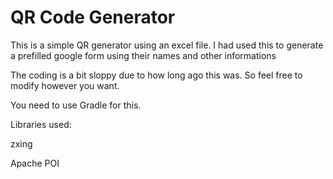 # QR Code Generator

This is a simple QR generator using an excel file. I had used this to generate a prefilled google form using their names and other informations

The coding is a bit sloppy due to how long ago this was. So feel free to modify however you want.

You need to use Gradle for this.

Libraries used:

zxing

Apache POI
